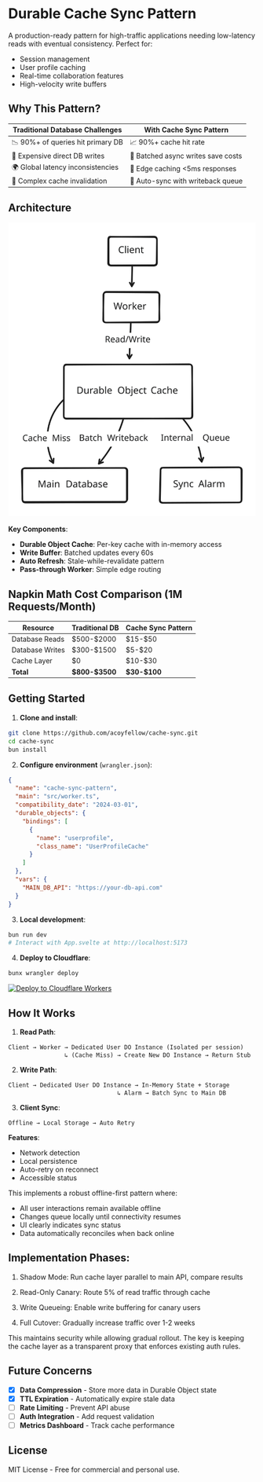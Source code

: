 # Durable Cache Sync Pattern

A production-ready pattern for high-traffic applications needing low-latency reads with eventual consistency. Perfect for:

- Session management
- User profile caching
- Real-time collaboration features
- High-velocity write buffers

## Why This Pattern?

| Traditional Database Challenges          | With Cache Sync Pattern                |
|------------------------------------------|----------------------------------------|
| 📉 90%+ of queries hit primary DB        | 📈 90%+ cache hit rate                 |
| 💸 Expensive direct DB writes            | 🐢 Batched async writes save costs     |
| 🌍 Global latency inconsistencies        | 🚀 Edge caching <5ms responses         |
| 🔄 Complex cache invalidation            | 🔄 Auto-sync with writeback queue      |

## Architecture
![Sync/Caching Pattern](https://github.com/acoyfellow/cache-sync/raw/main/public/chart.svg?raw=true)

**Key Components**:
- **Durable Object Cache**: Per-key cache with in-memory access
- **Write Buffer**: Batched updates every 60s
- **Auto Refresh**: Stale-while-revalidate pattern
- **Pass-through Worker**: Simple edge routing

## Napkin Math Cost Comparison (1M Requests/Month)

| Resource          | Traditional DB      | Cache Sync Pattern  |
|-------------------|---------------------|---------------------|
| Database Reads    | \$500-\$2000        | \$15-\$50           |
| Database Writes   | \$300-\$1500        | \$5-\$20            |
| Cache Layer       | \$0                 | \$10-\$30           |
| **Total**         | **\$800-\$3500**    | **\$30-\$100**      |

## Getting Started

1. **Clone and install**:
```bash
git clone https://github.com/acoyfellow/cache-sync.git
cd cache-sync
bun install
```

2. **Configure environment** (`wrangler.json`):
```json
{
  "name": "cache-sync-pattern",
  "main": "src/worker.ts",
  "compatibility_date": "2024-03-01",
  "durable_objects": {
    "bindings": [
      {
        "name": "userprofile",
        "class_name": "UserProfileCache"
      }
    ]
  },
  "vars": {
    "MAIN_DB_API": "https://your-db-api.com"
  }
}
```

3. **Local development**:
```bash
bun run dev
# Interact with App.svelte at http://localhost:5173
```

4. **Deploy to Cloudflare**:
```bash
bunx wrangler deploy
```

[![Deploy to Cloudflare Workers](https://deploy.workers.cloudflare.com/button)](https://deploy.workers.cloudflare.com/?url=https://github.com/acoyfellow/cache-sync)

## How It Works

1. **Read Path**:
```plaintext
Client → Worker → Dedicated User DO Instance (Isolated per session)
                ↳ (Cache Miss) → Create New DO Instance → Return Stub
```

2. **Write Path**:
```plaintext
Client → Dedicated User DO Instance → In-Memory State + Storage
                               ↳ Alarm → Batch Sync to Main DB
```

3. **Client Sync**:
```plaintext
Offline → Local Storage → Auto Retry
```

**Features**:
- Network detection
- Local persistence
- Auto-retry on reconnect
- Accessible status

This implements a robust offline-first pattern where:
- All user interactions remain available offline
- Changes queue locally until connectivity resumes
- UI clearly indicates sync status
- Data automatically reconciles when back online

## Implementation Phases:
  1. Shadow Mode: Run cache layer parallel to main API, compare results
  
  2. Read-Only Canary: Route 5% of read traffic through cache
  
  3. Write Queueing: Enable write buffering for canary users
  
  4. Full Cutover: Gradually increase traffic over 1-2 weeks
  
This maintains security while allowing gradual rollout. The key is keeping the cache layer as a transparent proxy that enforces existing auth rules.


## Future Concerns

- [x] **Data Compression** - Store more data in Durable Object state  
- [x] **TTL Expiration** - Automatically expire stale data
- [ ] **Rate Limiting** - Prevent API abuse
- [ ] **Auth Integration** - Add request validation
- [ ] **Metrics Dashboard** - Track cache performance

## License

MIT License - Free for commercial and personal use.